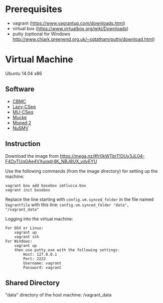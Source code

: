 # Prerequisites #
- vagrant (https://www.vagrantup.com/downloads.html)
- virtual box (https://www.virtualbox.org/wiki/Downloads)
- putty (optional for Windows http://www.chiark.greenend.org.uk/~sgtatham/putty/download.html) 

# Virtual Machine #
Ubuntu 14.04 x86

## Software ##
- [CBMC](http://www.cprover.org/cbmc/)
- [Lazy-CSeq](http://users.ecs.soton.ac.uk/gp4/cseq/cseq.html)
- [MU-CSeq](http://users.ecs.soton.ac.uk/gp4/cseq/cseq.html)
- [Mucke](http://fmv.jku.at/mucke/index.html)
- [Moped 2](http://www2.informatik.uni-stuttgart.de/fmi/szs/tools/moped/)
- [NuSMV](http://nusmv.fbk.eu/)

## Instruction ##
Download the image from https://mega.nz/#!r0kWTbrT!DUy3JL04-F4DyTUqGAe4VXuiqdr4K_NBJ8UX_vdyEYU

Use the following commands (from the image directory) for setting up the machine:

    vagrant box add basebox imtlucca.box
    vagrant init basebox

Replace the line starting with `config.vm.synced_folder` in the file named `Vagrantfile` with this line: `config.vm.synced_folder "data", "/vagrant_data"` 
    
Logging into the virtual machine:

    For OSX or Linux:
        vagrant up
        vagrant ssh
    For Windows: 
        vagrant up
        then use putty.exe with the following settings:
            Host: 127.0.0.1
            Port: 2222
            Username: vagrant
            Password: vagrant

## Shared Directory ##
"data" directory of the host machine:   /vagrant_data








